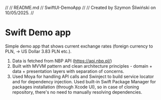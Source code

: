 //
//  README.md
//  SwiftUI-DemoApp
//
//  Created by Szymon Śliwiński on 10/05/2025.
//

# Swift Demo app

Simple demo app that shows current exchange rates (foreign currency to PLN, -> US Dollar 3.83 PLN etc.).

1.  Data is fetched from NBP API (https://api.nbp.pl/)
2.  Built with MVVM pattern and clean architecture principles - domain + data + presentation layers with separation of concerns.
3.  Used Moya for handling API calls and Swinject to build service locator and for dependency injection. Used built-in Swift Package Manager for packages installation (through Xcode UI), so in case of cloning repository, there's no need to manually resolving dependencies. 

